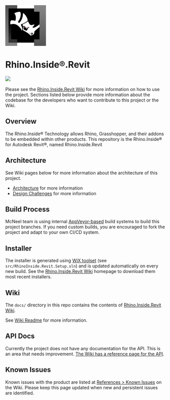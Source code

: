 <img src="docs/assets/img/logo.svg" width="128px"/>
<h1>Rhino.Inside®.Revit</h1>
<p>
<a href="https://ci.appveyor.com/project/mcneel/rhino-inside-revit/branch/master"><img src="https://ci.appveyor.com/api/projects/status/9ot0iyjqwb1jdn6m/branch/master?svg=true"></a>
</p>
<p>Please see the <a href="https://www.rhino3d.com/inside/revit/">Rhino.Inside.Revit Wiki</a> for more information on how to use the project. Sections listed below provide more information about the codebase for the developers who want to contribute to this project or the Wiki.
</p>

## Overview

The Rhino.Inside® Technology allows Rhino, Grasshopper, and their addons to be embedded within other products. This repository is the Rhino.Inside® for Autodesk Revit®, named Rhino.Inside.Revit

## Architecture

See Wiki pages below for more information about the architecture of this project.

- [Architecture](https://www.rhino3d.com/inside/revit/beta/reference/rir-arch) for more information
- [Design Challenges](https://www.rhino3d.com/inside/revit/beta/reference/rir-design) for more information

## Build Process

McNeel team is using internal [AppVeyor-based](https://www.appveyor.com/docs/) build systems to build this project branches. If you need custom builds, you are encouraged to fork the project and adapt to your own CI/CD system.

## Installer

The installer is generated using [WiX toolset](https://wixtoolset.org/) (see `src/RhinoInside.Revit.Setup.sln`) and is updated automatically on every new build. See the [Rhino.Inside.Revit Wiki](https://www.rhino3d.com/inside/revit/) homepage to download them most recent installers.

## Wiki

The `docs/` directory in this repo contains the contents of [Rhino.Inside.Revit Wiki](https://www.rhino3d.com/inside/revit/).

See [Wiki Readme](docs/readme.md) for more information.

## API Docs

Currently the project does not have any documentation for the API. This is an area that needs improvement. [The Wiki has a reference page for the API](https://www.rhino3d.com/inside/revit/beta/reference/rir-api).

## Known Issues

Known issues with the product are listed at [References > Known Issues](https://www.rhino3d.com/inside/revit/beta/reference/known-issues) on the Wiki. Please keep this page updated when new and persistent issues are identified.
